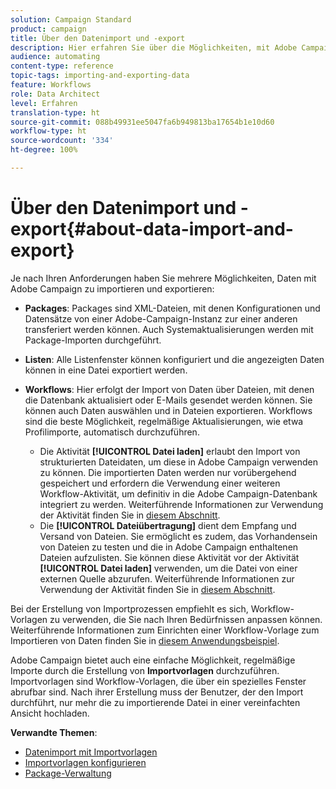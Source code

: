 ```yaml
---
solution: Campaign Standard
product: campaign
title: Über den Datenimport und -export
description: Hier erfahren Sie über die Möglichkeiten, mit Adobe Campaign Daten zu importieren und zu exportieren.
audience: automating
content-type: reference
topic-tags: importing-and-exporting-data
feature: Workflows
role: Data Architect
level: Erfahren
translation-type: ht
source-git-commit: 088b49931ee5047fa6b949813ba17654b1e10d60
workflow-type: ht
source-wordcount: '334'
ht-degree: 100%

---
```



# Über den Datenimport und -export{#about-data-import-and-export}

Je nach Ihren Anforderungen haben Sie mehrere Möglichkeiten, Daten mit Adobe Campaign zu importieren und exportieren:

* **Packages**: Packages sind XML-Dateien, mit denen Konfigurationen und Datensätze von einer Adobe-Campaign-Instanz zur einer anderen transferiert werden können. Auch Systemaktualisierungen werden mit Package-Importen durchgeführt.
* **Listen**: Alle Listenfenster können konfiguriert und die angezeigten Daten können in eine Datei exportiert werden.
* **Workflows**: Hier erfolgt der Import von Daten über Dateien, mit denen die Datenbank aktualisiert oder E-Mails gesendet werden können. Sie können auch Daten auswählen und in Dateien exportieren. Workflows sind die beste Möglichkeit, regelmäßige Aktualisierungen, wie etwa Profilimporte, automatisch durchzuführen.

   * Die Aktivität **[!UICONTROL Datei laden]** erlaubt den Import von strukturierten Dateidaten, um diese in Adobe Campaign verwenden zu können. Die importierten Daten werden nur vorübergehend gespeichert und erfordern die Verwendung einer weiteren Workflow-Aktivität, um definitiv in die Adobe Campaign-Datenbank integriert zu werden. Weiterführende Informationen zur Verwendung der Aktivität finden Sie in [diesem Abschnitt](../../automating/using/load-file.md).
   * Die **[!UICONTROL Dateiübertragung]** dient dem Empfang und Versand von Dateien. Sie ermöglicht es zudem, das Vorhandensein von Dateien zu testen und die in Adobe Campaign enthaltenen Dateien aufzulisten. Sie können diese Aktivität vor der Aktivität **[!UICONTROL Datei laden]** verwenden, um die Datei von einer externen Quelle abzurufen. Weiterführende Informationen zur Verwendung der Aktivität finden Sie in [diesem Abschnitt](../../automating/using/transfer-file.md).

Bei der Erstellung von Importprozessen empfiehlt es sich, Workflow-Vorlagen zu verwenden, die Sie nach Ihren Bedürfnissen anpassen können. Weiterführende Informationen zum Einrichten einer Workflow-Vorlage zum Importieren von Daten finden Sie in [diesem Anwendungsbeispiel](../../automating/using/creating-import-workflow-templates.md).

Adobe Campaign bietet auch eine einfache Möglichkeit, regelmäßige Importe durch die Erstellung von **Importvorlagen** durchzuführen. Importvorlagen sind Workflow-Vorlagen, die über ein spezielles Fenster abrufbar sind. Nach ihrer Erstellung muss der Benutzer, der den Import durchführt, nur mehr die zu importierende Datei in einer vereinfachten Ansicht hochladen.

**Verwandte Themen**:

* [Datenimport mit Importvorlagen](../../automating/using/importing-data-with-import-templates.md)
* [Importvorlagen konfigurieren](../../automating/using/importing-data-with-import-templates.md#setting-up-import-templates)
* [Package-Verwaltung](../../automating/using/managing-packages.md)
